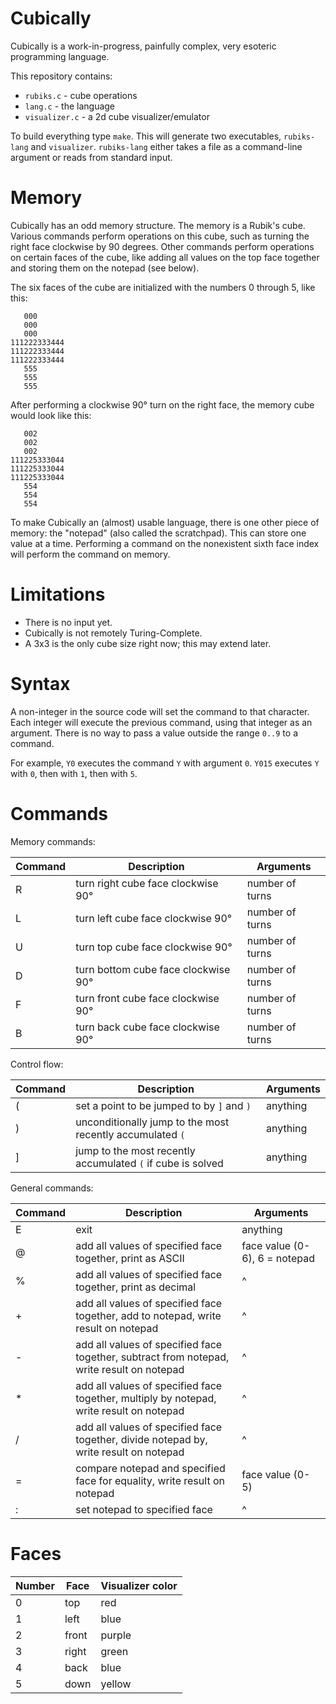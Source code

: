 # Cubically

Cubically is a work-in-progress, painfully complex, very esoteric programming language. 

This repository contains:

 - `rubiks.c` - cube operations
 - `lang.c` - the language
 - `visualizer.c` - a 2d cube visualizer/emulator

To build everything type `make`. This will generate two executables, `rubiks-lang` and `visualizer`. `rubiks-lang` either takes a file as a command-line argument or reads from standard input.
# Memory

Cubically has an odd memory structure. The memory is a Rubik's cube. Various commands perform operations on this cube, such as turning the right face clockwise by 90 degrees. Other commands perform operations on certain faces of the cube, like adding all values on the top face together and storing them on the notepad (see below).

The six faces of the cube are initialized with the numbers 0 through 5, like this:

       000
       000
       000
    111222333444
    111222333444
    111222333444
       555
       555
       555

After performing a clockwise 90° turn on the right face, the memory cube would look like this:

       002
       002
       002
    111225333044
    111225333044
    111225333044
       554
       554
       554

To make Cubically an (almost) usable language, there is one other piece of memory: the "notepad" (also called the scratchpad). This can store one value at a time. Performing a command on the nonexistent sixth face index will perform the command on memory.

# Limitations

 - There is no input yet.
 - Cubically is not remotely Turing-Complete.
 - A 3x3 is the only cube size right now; this may extend later.

# Syntax

A non-integer in the source code will set the command to that character. Each integer will execute the previous command, using that integer as an argument. There is no way to pass a value outside the range `0..9` to a command.

For example, `Y0` executes the command `Y` with argument `0`. `Y015` executes `Y` with `0`, then with `1`, then with `5`.

# Commands

Memory commands:

|Command|Description|Arguments|
|-|-|-|
|R|turn right cube face clockwise 90°|number of turns|
|L|turn left cube face clockwise 90°|number of turns|
|U|turn top cube face clockwise 90°|number of turns|
|D|turn bottom cube face clockwise 90°|number of turns|
|F|turn front cube face clockwise 90°|number of turns|
|B|turn back cube face clockwise 90°|number of turns|

Control flow:

|Command|Description|Arguments
|-|-|-|
|(|set a point to be jumped to by `]` and `)`|anything|
|)|unconditionally jump to the most recently accumulated `(`|anything|
|]|jump to the most recently accumulated `(` if cube is solved|anything|

General commands:

|Command|Description|Arguments|
|-|-|-|
|E|exit|anything|
|@|add all values of specified face together, print as ASCII|face value (0-6), 6 = notepad|
|%|add all values of specified face together, print as decimal|^|
|+|add all values of specified face together, add to notepad, write result on notepad|^|
|-|add all values of specified face together, subtract from notepad, write result on notepad|^|
|*|add all values of specified face together, multiply by notepad, write result on notepad|^|
|/|add all values of specified face together, divide notepad by, write result on notepad|^|
|=|compare notepad and specified face for equality, write result on notepad|face value (0-5)|
|:|set notepad to specified face|^|

# Faces

|Number|Face|Visualizer color|
|-|-|-|
|0|top|red|
|1|left|blue|
|2|front|purple|
|3|right|green|
|4|back|blue|
|5|down|yellow|
